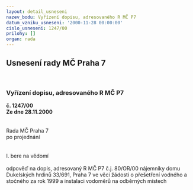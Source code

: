 ```yaml
---
layout: detail_usneseni
nazev_bodu: Vyřízení dopisu, adresovaného R MČ P7
datum_vzniku_usneseni: '2000-11-28 00:00:00'
cislo_usneseni: 1247/00
prilohy: []
organ: rada
---
```

<div id="ucUsn_pList" class="usn">
	<span><h2>Usnesení rady MČ Praha 7 </h2>
<br></span><div class="standBody">
<span><h3>Vyřízení dopisu, adresovaného R MČ P7</h3></span><div class="center">
		<strong>č. 1247/00</strong><br>
	</div>
<div class="center">
		<strong>Ze dne 28.11.2000</strong><br><br>
	</div>  <br>Rada MČ Praha 7<br>po projednání<br><br><br>I.	bere na vědomí<br><br> odpověď na dopis, adresovaný R MČ P7 č.j. 80/OR/00 nájemníky domu Dukelských hrdinů 33/691, Praha 7 ve věci žádosti o přešetření vodného a stočného za rok 1999 a instalaci vodoměrů na odběrných místech<br><br> </div>
</div>